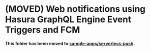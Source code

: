 # (MOVED) Web notifications using Hasura GraphQL Engine Event Triggers and FCM

**This folder has been moved to [sample-apps/serverless-push](../../sample-apps/serverless-push).**
